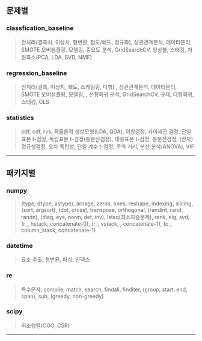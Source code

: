 
## 문제별  
### classfication_baseline  
> 전처리(결측치, 이상치, 형변환, 첨도/왜도, 정규화), 상관관계분석, 데이터분리, SMOTE 오버샘플링, 모델링, 중요도 분석, GridSearchCV, 앙상블, 스태킹, 차원축소(PCA, LDA, SVD, NMF)  

### regression_baseline  
>  전처리(결측, 이상치, 왜도, 스케일링, 다항) , 상관관계분석, 데이터분리, SMOTE 오버샘플링, 모델링, , 선형회귀 분석, GridSearchCV, 규제, 다항회귀, 스태킹, OLS  

### statistics  
> pdf, cdf, rvs, 확률론적 생성모형(LDA, QDA), 이항검정, 카이제곱 검정, 단일표본 t-검정, 독립표본 t-검정(등분산검정), 대응표본 t-검정, 등분산검정, (잔차) 정규성검정, 오차 독립성, 단일 계수 t-검정, 쿡의 거리, 분산 분석(ANOVA), VIF  
---
## 패키지별  
### numpy  
> (type, dtype, astype), arnage, zeros, ones, reshape, indexing, slicing, (sort, argsort), (dot, cross), transpose, orthogonal, (randint, rand, randn), (diag, eye, norm, det, inv), lstsq(최소자승문제), rank, eig, svd, (r_, hstack, concatenate-0), (r_, vstack, , concatenate-1), (c_, column_stack, concatenate-1)  

### datetime  
> 요소 추출, 형변환, 파싱, 인덱스  

### re   
> 특수문자, compile, match, search, findall, finditer, (group, start, end, span), sub, (greedy, non-greedy)  

### scipy  
> 희소행렬(COO, CSR)  
---